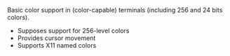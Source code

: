 
Basic color support in (color-capable) terminals (including 256 and 24 bits
colors).

- Supposes support for 256-level colors
- Provides cursor movement
- Supports X11 named colors


